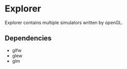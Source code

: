 # Explorer

Explorer contains multiple simulators written by openGL.

## Dependencies
- glfw
- glew
- glm

